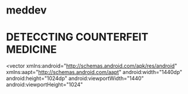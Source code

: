 # meddev

# DETECCTING COUNTERFEIT MEDICINE 

<!-- Desktop - 4 -->
<RelativeLayout
xmlns:android="http://schemas.android.com/apk/res/android"
android:id="@+id/desktop_4"
android:layout_width="fill_parent"
android:layout_height="fill_parent"
android:clipToOutline="true"
android:background="@drawable/desktop_4"
 />


<!-- drawable/desktop_4.xml -->
<vector
xmlns:android="http://schemas.android.com/apk/res/android"
xmlns:aapt="http://schemas.android.com/aapt"
android:width="1440dp"
android:height="1024dp"
android:viewportWidth="1440"
android:viewportHeight="1024"
 >

<group>

<clip-path
android:pathData="M0 0H1440V1024H0V0Z"
/>

<path
android:pathData="M0 0V1024H1440V0"
android:fillColor="#F3F0EC"
/>

</group>

</vector>
